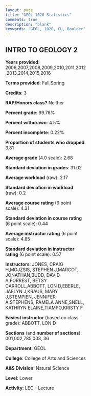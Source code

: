 ```yaml
---
layout: page
title: "GEOL 1020 Statistics"
comments: true
description: "blank"
keywords: "GEOL, 1020, CU, Boulder"
--- 
```

<head>
<script src="https://ajax.googleapis.com/ajax/libs/jquery/2.1.3/jquery.min.js"></script>
<script src="https://dl.dropboxusercontent.com/s/pc42nxpaw1ea4o9/highcharts.js?dl=0"></script>
<!-- <script src="../assets/js/highcharts.js"></script> -->
<style type="text/css">@font-face {
	font-family: "Bebas Neue";
	src: url(https://www.filehosting.org/file/details/544349/BebasNeue%20Regular.otf) format("opentype");
	}
	h1.Bebas { 
		font-family: "Bebas Neue", Verdana, Tahoma;
	}
</style>
</head>
<body>
	<div id="container" style="float: right; width: 45%; height: 88%; margin-left: 2.5%; margin-right: 2.5%;"></div>
	<script language="JavaScript">
		$(document).ready(function() {
		var chart = {type: 'column'};
		var title = {text: 'Grade Distribution'};
		var xAxis = {categories: ['A','B','C','D','F'],crosshair: true};
		var yAxis = {min: 0,title: {text: 'Percentage'}};
		var tooltip = {headerFormat: '<center><b><span style="font-size:20px">{point.key}</span></b></center>',
		               pointFormat: '<td style="padding:0"><b>{point.y:.1f}%</b></td>',
		               footerFormat: '</table>',shared: true,useHTML: true};
		var plotOptions = {column: {pointPadding: 0.0,borderWidth: 0}};  
		var credits = {enabled: false};var series= [{name: 'Percent',data: [26.51,33.94,27.38,8.56,3.62,]}];
		var json = {};
		json.chart = chart;
		json.title = title;
		json.tooltip = tooltip;
		json.xAxis = xAxis;
		json.yAxis = yAxis;  
		json.series = series;
		json.plotOptions = plotOptions;  
		json.credits = credits;
		$('#container').highcharts(json);
	});
	</script>
</body>
			   
## INTRO TO GEOLOGY 2

**Years provided**: 2006,2007,2008,2009,2010,2011,2012,2013,2014,2015,2016

**Terms provided**: Fall,Spring

**Credits**: 3

**RAP/Honors class?** Neither

**Percent grade**: 99.76%

**Percent withdrawn**: 4.5%

**Percent incomplete**: 0.22%

**Proportion of students who dropped**: 3.81

**Average grade** (4.0 scale): 2.68

**Standard deviation in grades**: 31.02

**Average workload** (raw): 2.17

**Standard deviation in workload** (raw): 0.2

**Average course rating** (6 point scale): 4.31

**Standard deviation in course rating** (6 point scale): 0.44

**Average instructor rating** (6 point scale): 4.85

**Standard deviation in instructor rating** (6 point scale): 0.57

**Instructors**: JONES, CRAIG H,MOJZSIS, STEPHEN J,MARCOT, JONATHAN,BUDD, DAVID A,FORREST, BETSY CARROLL,ABBOTT, LON D,EBERLE, JAELYN J,KRAUS, MARY J,STEMPIEN, JENNIFER A,STEPHENS, PAMELA ANNE,SNELL, KATHRYN ELAINE,TIAMPO,KRISTY F

**Easiest instructor** (based on class grade): ABBOTT, LON D

**Sections** (and **number of sections**): 001,002,785,003, 36

**Department**: GEOL

**College**: College of Arts and Sciences

**A&S Division**: Natural Science

**Level**: Lower

**Activity**: LEC - Lecture